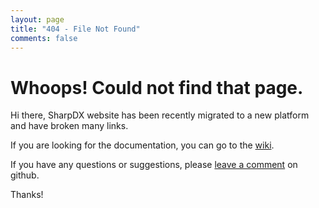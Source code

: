 ```yaml
---
layout: page
title: "404 - File Not Found"
comments: false
---
```


# Whoops! Could not find that page.

Hi there, SharpDX website has been recently migrated to a new platform and have broken many links.

If you are looking for the documentation, you can go to the [wiki](/wiki).

If you have any questions or suggestions, please [leave a comment](https://github.com/sharpdx/sharpdx.github.io/issues/new) on github.

Thanks!
